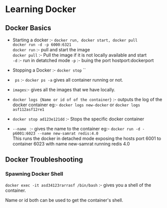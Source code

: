 # Learning Docker

## Docker Basics
* Starting a docker :-
	`docker run, docker start, docker pull`<br>
	`docker run -d -p 6000:6321`<br>
	`docker run` :- pull and start the image<br>
	`docker pull` :- Pull the image if it is not locally available and start <br>
	`-d` :- run in detatched mode
	`-p` :- buing the port hostport:dockerport
	
* Stopping a Docker :- `docker stop`
	``<br>
	
* ` ps` :- `docker ps -a` gives all container running or not. <br>
* `images`:- gives all the images that we have locally. <br>
*  `docker logs {Name or id of of the container}` :- outputs the log of the docker container eg:- `docker logs new-docker` or `docker logs asf112asf12re1`<br>
*  `docker stop ad123e121dd` :- Stops the specific docker container
*  `--name ` :- gives the name to the container eg:-  `docker run -d -p6001:6023 --name new-samrat redis:4.0` <br>
This runs the docker in detached mode exposing the hosts port 6001 to container 6023 with name new-samrat running redis 4.0

## Docker Troubleshooting
### Spawning Docker Shell 
`docker exec -it asd34123rarrasf /bin/bash` :- gives you a shell of the container.

Name or id both can be used to get the container's shell.




